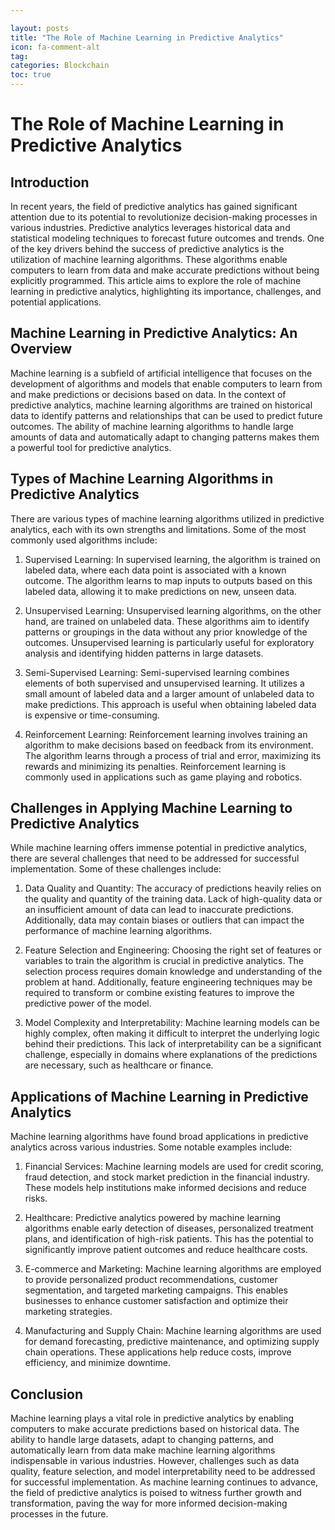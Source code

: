 ```yaml
---

layout: posts
title: "The Role of Machine Learning in Predictive Analytics"
icon: fa-comment-alt
tag:      
categories: Blockchain
toc: true
---
```




# The Role of Machine Learning in Predictive Analytics

## Introduction

In recent years, the field of predictive analytics has gained significant attention due to its potential to revolutionize decision-making processes in various industries. Predictive analytics leverages historical data and statistical modeling techniques to forecast future outcomes and trends. One of the key drivers behind the success of predictive analytics is the utilization of machine learning algorithms. These algorithms enable computers to learn from data and make accurate predictions without being explicitly programmed. This article aims to explore the role of machine learning in predictive analytics, highlighting its importance, challenges, and potential applications.

## Machine Learning in Predictive Analytics: An Overview

Machine learning is a subfield of artificial intelligence that focuses on the development of algorithms and models that enable computers to learn from and make predictions or decisions based on data. In the context of predictive analytics, machine learning algorithms are trained on historical data to identify patterns and relationships that can be used to predict future outcomes. The ability of machine learning algorithms to handle large amounts of data and automatically adapt to changing patterns makes them a powerful tool for predictive analytics.

## Types of Machine Learning Algorithms in Predictive Analytics

There are various types of machine learning algorithms utilized in predictive analytics, each with its own strengths and limitations. Some of the most commonly used algorithms include:

1. Supervised Learning: In supervised learning, the algorithm is trained on labeled data, where each data point is associated with a known outcome. The algorithm learns to map inputs to outputs based on this labeled data, allowing it to make predictions on new, unseen data.

2. Unsupervised Learning: Unsupervised learning algorithms, on the other hand, are trained on unlabeled data. These algorithms aim to identify patterns or groupings in the data without any prior knowledge of the outcomes. Unsupervised learning is particularly useful for exploratory analysis and identifying hidden patterns in large datasets.

3. Semi-Supervised Learning: Semi-supervised learning combines elements of both supervised and unsupervised learning. It utilizes a small amount of labeled data and a larger amount of unlabeled data to make predictions. This approach is useful when obtaining labeled data is expensive or time-consuming.

4. Reinforcement Learning: Reinforcement learning involves training an algorithm to make decisions based on feedback from its environment. The algorithm learns through a process of trial and error, maximizing its rewards and minimizing its penalties. Reinforcement learning is commonly used in applications such as game playing and robotics.

## Challenges in Applying Machine Learning to Predictive Analytics

While machine learning offers immense potential in predictive analytics, there are several challenges that need to be addressed for successful implementation. Some of these challenges include:

1. Data Quality and Quantity: The accuracy of predictions heavily relies on the quality and quantity of the training data. Lack of high-quality data or an insufficient amount of data can lead to inaccurate predictions. Additionally, data may contain biases or outliers that can impact the performance of machine learning algorithms.

2. Feature Selection and Engineering: Choosing the right set of features or variables to train the algorithm is crucial in predictive analytics. The selection process requires domain knowledge and understanding of the problem at hand. Additionally, feature engineering techniques may be required to transform or combine existing features to improve the predictive power of the model.

3. Model Complexity and Interpretability: Machine learning models can be highly complex, often making it difficult to interpret the underlying logic behind their predictions. This lack of interpretability can be a significant challenge, especially in domains where explanations of the predictions are necessary, such as healthcare or finance.

## Applications of Machine Learning in Predictive Analytics

Machine learning algorithms have found broad applications in predictive analytics across various industries. Some notable examples include:

1. Financial Services: Machine learning models are used for credit scoring, fraud detection, and stock market prediction in the financial industry. These models help institutions make informed decisions and reduce risks.

2. Healthcare: Predictive analytics powered by machine learning algorithms enable early detection of diseases, personalized treatment plans, and identification of high-risk patients. This has the potential to significantly improve patient outcomes and reduce healthcare costs.

3. E-commerce and Marketing: Machine learning algorithms are employed to provide personalized product recommendations, customer segmentation, and targeted marketing campaigns. This enables businesses to enhance customer satisfaction and optimize their marketing strategies.

4. Manufacturing and Supply Chain: Machine learning algorithms are used for demand forecasting, predictive maintenance, and optimizing supply chain operations. These applications help reduce costs, improve efficiency, and minimize downtime.

## Conclusion

Machine learning plays a vital role in predictive analytics by enabling computers to make accurate predictions based on historical data. The ability to handle large datasets, adapt to changing patterns, and automatically learn from data make machine learning algorithms indispensable in various industries. However, challenges such as data quality, feature selection, and model interpretability need to be addressed for successful implementation. As machine learning continues to advance, the field of predictive analytics is poised to witness further growth and transformation, paving the way for more informed decision-making processes in the future.